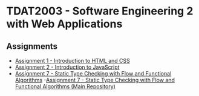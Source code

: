 # TDAT2003 - Software Engineering 2 with Web Applications

## Assignments
- [Assignment 1 - Introduction to HTML and CSS](Assignment%201%20-%20Introduction%20to%20HTML%20and%20CSS)
- [Assignment 2 - Introduction to JavaScript](Assignment%202%20-%20Introduction%20to%20JavaScript)
- [Assignment 7 - Static Type Checking with Flow and Functional Algorithms](Assignment%207%20-%20Static%20Type%20Checking%20with%20Flow%20and%20Functional%20Algorithms)
  -[Assignment 7 - Static Type Checking with Flow and Functional Algorithms (Main Repository)](Assignment-7-Static-Type-Checking-with-Flow-and-Functional-Algorithms)
